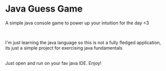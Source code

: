 # Java Guess Game

A simple java console game to power up your intuition for the day <3

<br />

I'm just learning the java language so this is not a fully fledged application, its just a simple project for exercising java fundamentals

<br />
Just open and run on your fav java IDE. Enjoy!

